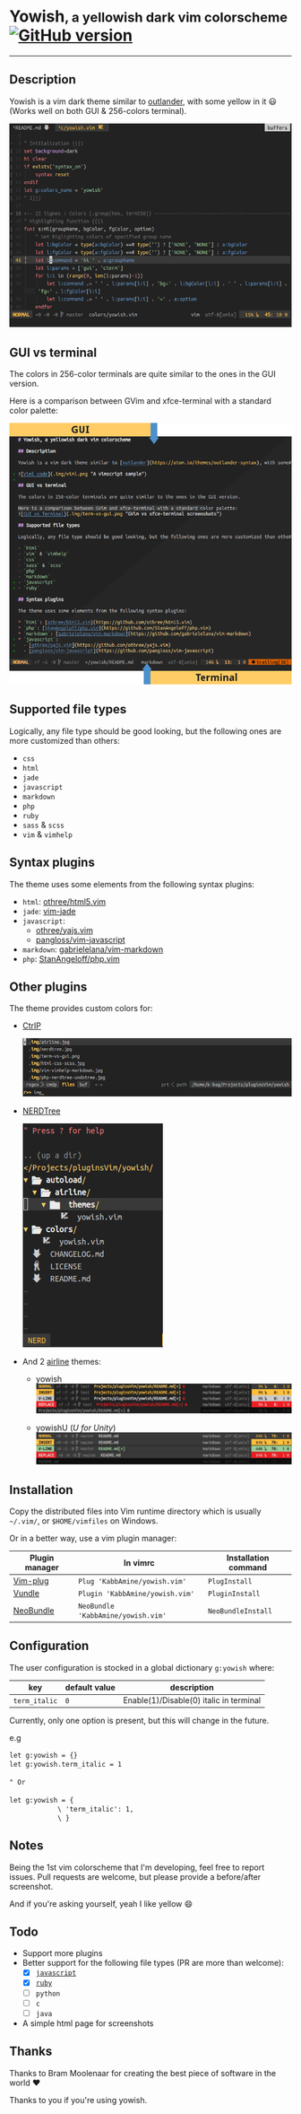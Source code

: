 # Yowish<small>, a yellowish dark vim colorscheme</small> [![GitHub version](https://badge.fury.io/gh/KabbAmine%2Fyowish.vim.svg)](https://badge.fury.io/gh/KabbAmine%2Fyowish.vim)

-------------------------

## Description

Yowish is a vim dark theme similar to [outlander](https://atom.io/themes/outlander-syntax), with some yellow in it :smiley: (Works well on both GUI & 256-colors terminal).

![Viml code](.img/viml.png "A vimscript sample")

## GUI vs terminal

The colors in 256-color terminals are quite similar to the ones in the GUI version.

Here is a comparison between GVim and xfce-terminal with a standard color palette:

![GUI vs Terminal](.img/term-vs-gui.png "GVim vs xfce-terminal screenshots")

## Supported file types

Logically, any file type should be good looking, but the following ones are more customized than others:

- `css`
- `html`
- `jade`
- `javascript`
- `markdown`
- `php`
- `ruby`
- `sass` & `scss`
- `vim` & `vimhelp`

## Syntax plugins

The theme uses some elements from the following syntax plugins:

* `html`: [othree/html5.vim](https://github.com/othree/html5.vim)
* `jade`: [vim-jade](https://github.com/digitaltoad/vim-jade)
* `javascript`:
  - [othree/yajs.vim](https://github.com/othree/yajs.vim)
  - [pangloss/vim-javascript](https://github.com/pangloss/vim-javascript)
* `markdown`: [gabrielelana/vim-markdown](https://github.com/gabrielelana/vim-markdown)
* `php`: [StanAngeloff/php.vim](https://github.com/StanAngeloff/php.vim)

## Other plugins

The theme provides custom colors for:

* [CtrlP](https://github.com/ctrlpvim/ctrlp.vim)

  ![CtrlP](.img/ctrlp.jpg "CtrlP")

* [NERDTree](https://github.com/scrooloose/nerdtree)

  ![NERDTree](.img/nerdtree.jpg "NERDTree")

* And 2 [airline](https://github.com/bling/vim-airline) themes:

  * yowish
  ![Yowish theme for Airline](.img/airline.jpg "Different vim modes in airline with yowish")

  * yowishU (*U for Unity*)
  ![YowishU theme for Airline](.img/airline-yowishU.jpg "Different vim modes in airline with yowishU")

## Installation

Copy the distributed files into Vim runtime directory which is usually `~/.vim/`, or `$HOME/vimfiles` on Windows.

Or in a better way, use a vim plugin manager:

| Plugin manager                                         | In vimrc                         | Installation command |
|--------------------------------------------------------|----------------------------------|----------------------|
| [Vim-plug](https://github.com/junegunn/vim-plug)       | `Plug 'KabbAmine/yowish.vim'`      | `PlugInstall`          |
| [Vundle](https://github.com/gmarik/Vundle.vim)         | `Plugin 'KabbAmine/yowish.vim'`    | `PluginInstall`        |
| [NeoBundle](https://github.com/Shougo/neobundle.vim)   | `NeoBundle 'KabbAmine/yowish.vim'` | `NeoBundleInstall`     |

## Configuration

The user configuration is stocked in a global dictionary `g:yowish` where:

| key                       | default value             | description                             |
| ------------------------- | ------------------------- | --------------------------------        |
| `term_italic`             | `0`                       | Enable(1)/Disable(0) italic in terminal |

Currently, only one option is present, but this will change in the future.

e.g

```
let g:yowish = {}
let g:yowish.term_italic = 1

" Or

let g:yowish = {
			\ 'term_italic': 1,
			\ }
```

## Notes

Being the 1st vim colorscheme that I'm developing, feel free to report issues.
Pull requests are welcome, but please provide a before/after screenshot.

And if you're asking yourself, yeah I like yellow :smile:

## Todo

- Support more plugins
- Better support for the following file types (PR are more than welcome):
  - [x] [`javascript`](https://github.com/KabbAmine/yowish.vim/issues/3)
  - [x] [`ruby`](https://github.com/KabbAmine/yowish.vim/issues/1)
  - [ ] `python`
  - [ ] `c`
  - [ ] `java`
- A simple html page for screenshots

## Thanks

Thanks to Bram Moolenaar for creating the best piece of software in the world :heart:

Thanks to you if you're using yowish.

